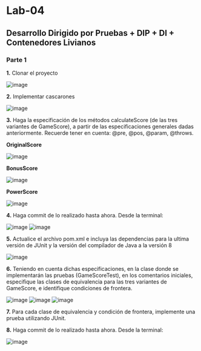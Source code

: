 # Lab-04

## Desarrollo Dirigido por Pruebas + DIP + DI + Contenedores Livianos

### Parte 1

**1.** Clonar el proyecto

   ![image](https://user-images.githubusercontent.com/98135902/154345977-f0f5f37c-7853-4551-a26c-eb6e6d4b7194.png)
 
**2.** Implementar cascarones

   ![image](https://user-images.githubusercontent.com/98135902/154352260-4e5220f3-2666-47aa-9913-10221751ecba.png)
   
**3.** Haga la especificación de los métodos calculateScore (de las tres variantes de GameScore), a partir de las especificaciones generales dadas anteriormente. Recuerde tener        en cuenta: @pre, @pos, @param, @throws.

   **OriginalScore**
   
   ![image](https://user-images.githubusercontent.com/98135902/154404486-fbd6ec00-6a11-4bc9-8670-1f19cb7cd246.png)
   
   **BonusScore**
   
   ![image](https://user-images.githubusercontent.com/98135902/154404510-a1ed1d41-0f37-4aaf-b667-5856d637491c.png)
   
   **PowerScore**
   
   ![image](https://user-images.githubusercontent.com/98135902/154404530-189722aa-13e7-481d-9047-0ce0c9853416.png)
   
 **4.** Haga commit de lo realizado hasta ahora. Desde la terminal:
 
   ![image](https://user-images.githubusercontent.com/98135902/154356490-31d9885b-b6c9-4f50-8c77-0f9a5ee1da38.png)
   ![image](https://user-images.githubusercontent.com/98135902/154356523-59f50d38-2a34-4e07-b92c-1a653f9103ef.png)
   
 **5.** Actualice el archivo pom.xml e incluya las dependencias para la ultima versión de JUnit y la versión del compilador de Java a la versión 8
 
   ![image](https://user-images.githubusercontent.com/98135902/154358285-db54e02e-e8e0-4645-b8bb-473f7dfc3f49.png)
    
 **6.** Teniendo en cuenta dichas especificaciones, en la clase donde se implementarán las pruebas (GameScoreTest), en los comentarios iniciales, especifique las clases de               equivalencia para las tres variantes de GameScore, e identifique condiciones de frontera.
 
   ![image](https://user-images.githubusercontent.com/98135902/154389773-90e8a6e2-d4e5-422c-9e36-a78bbaa23028.png)
   ![image](https://user-images.githubusercontent.com/98135902/154389794-284d2b2f-5b39-414d-a349-adb09ad66a9d.png)
   ![image](https://user-images.githubusercontent.com/98135902/154389813-5f3d3257-0205-4f95-9d92-025199fdbc23.png)
   
**7.** Para cada clase de equivalencia y condición de frontera, implemente una prueba utilizando JUnit.

**8.** Haga commit de lo realizado hasta ahora. Desde la terminal:

   ![image](https://user-images.githubusercontent.com/98135902/154390094-02a2acdc-3901-44bd-8a87-a6f339a75930.png)
   
